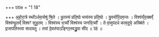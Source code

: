 +++
title = "1 18"

+++
अ॒हो॒रा॒त्रे स्थो᳚ऽर्धमा॒सेषु॑ श्रि॒ते । भू॒तस्य॑ प्रति॒ष्ठे भव्य॑स्य प्रति॒ष्ठे । यु॒वयो॑रि॒दम॒न्तः ।  विश्व॑य्ँय॒ख्षव्ँ विश्व॑म्भू॒तव्ँ विश्वꣳ॑ सुभू॒तम् । विश्व॑स्य भ॒र्त्र्यौ॑ विश्व॑स्य जनयि॒त्र्यौ᳚ । ते वा॒मुप॑दधे काम॒दुघे॒  अख्षि॑ते । प्र॒जाप॑तिस्त्वा सादयतु । तया॑ दे॒वत॑याऽङ्गिर॒स्वद्ध्रु॒वा सी॑द ॥ 18 ॥

